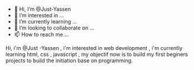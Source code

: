 - 👋 Hi, I’m @Just-Yassen
- 👀 I’m interested in ...
- 🌱 I’m currently learning ...
- 💞️ I’m looking to collaborate on ...
- 📫 How to reach me ...

<!---
Just-Yassen/Just-Yassen is a ✨ special ✨ repository because its `README.md` (this file) appears on your GitHub profile.
You can click the Preview link to take a look at your changes.
--->Hi, i'm @Just -Yassen , i'm interested in web development , i'm currently learning html, css , javascript , my objectif now is to build my first beginers projects to build the initiation base on programming.

